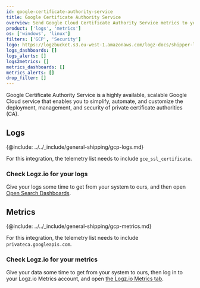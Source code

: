 ```yaml
---
id: google-certificate-authority-service
title: Google Certificate Authority Service
overview: Send Google Cloud Certificate Authority Service metrics to your Logz.io account.
product: ['logs', 'metrics']
os: ['windows', 'linux']
filters: ['GCP', 'Security']
logo: https://logzbucket.s3.eu-west-1.amazonaws.com/logz-docs/shipper-logos/certmanager.png
logs_dashboards: []
logs_alerts: []
logs2metrics: []
metrics_dashboards: []
metrics_alerts: []
drop_filter: []
---
```


Google Certificate Authority Service is a highly available, scalable Google Cloud service that enables you to simplify, automate, and customize the deployment, management, and security of private certificate authorities (CA).

## Logs

{@include: ../../_include/general-shipping/gcp-logs.md}

For this integration, the telemetry list needs to include `gce_ssl_certificate`.

### Check Logz.io for your logs

Give your logs some time to get from your system to ours, and then open [Open Search Dashboards](https://app.logz.io/#/dashboard/osd).

## Metrics

{@include: ../../_include/general-shipping/gcp-metrics.md}

For this integration, the telemetry list needs to include `privateca.googleapis.com`.

### Check Logz.io for your metrics

Give your data some time to get from your system to ours, then log in to your Logz.io Metrics account, and open [the Logz.io Metrics tab](https://app.logz.io/#/dashboard/metrics/).